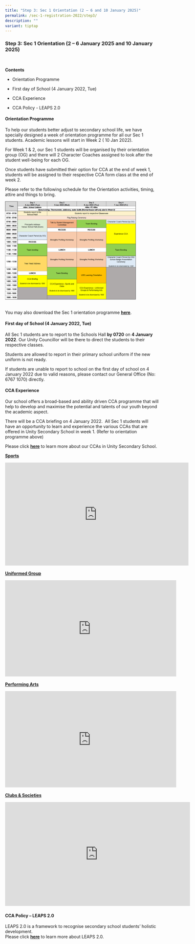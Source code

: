 ```yaml
---
title: "Step 3: Sec 1 Orientation (2 – 6 and 10 January 2025)"
permalink: /sec-1-registration-2022/step3/
description: ""
variant: tiptap
---
```

<h3>Step 3: Sec 1 Orientation (2 – 6 January 2025 and 10 January 2025)</h3>
<p>
<br>
</p>
<p><strong>Contents</strong>
<br>
</p>
<ul data-tight="true" class="tight">
<li>
<p>Orientation Programme</p>
</li>
<li>
<p>First day of School (4 January 2022, Tue)</p>
</li>
<li>
<p>CCA Experience</p>
</li>
<li>
<p>CCA Policy - LEAPS 2.0</p>
</li>
</ul>
<h4>Orientation Programme</h4>
<p>To help our students better adjust to secondary school life, we have specially
designed a week of orientation programme for all our Sec 1 students. Academic
lessons will start in Week 2 ( 10 Jan 2022).</p>
<p>For Week 1 &amp; 2, our Sec 1 students will be organised by their orientation
group (OG) and there will 2 Character Coaches assigned to look after the
student well-being for each OG.</p>
<p>Once students have submitted their option for CCA at the end of week 1,
students will be assigned to their respective CCA form class at the end
of week 2.</p>
<p>Please refer to the following schedule for the Orientation activities,
timing, attire and things to bring.</p>
<div class="isomer-image-wrapper">
<img style="width:85%" height="auto" width="100%" src="/images/orientation 2022 22dec.png">
</div>
<p>
<br>You may also download the Sec 1 orientation programme <strong><a href="/files/Sec%201%20orientation%202022%20updated%2022dec.pdf" rel="noopener noreferrer nofollow" target="_blank">here</a></strong>.</p>
<h4>First day of School (4 January 2022, Tue)</h4>
<p>All Sec 1 students are to report to the Schools Hall&nbsp;<strong>by 0720</strong>&nbsp;on&nbsp;<strong>4 January 2022</strong>.
Our Unity Councillor will be there to direct the students to their respective
classes.</p>
<p>Students are allowed to report in their primary school uniform if the
new uniform is not ready.</p>
<p>If students are unable to report to school on the first day of school
on 4 January 2022 due to valid reasons, please contact our General Office
(No: 6767 1070) directly.</p>
<h4>CCA Experience</h4>
<p>Our school offers a broad-based and ability driven CCA programme that
will help to develop and maximise the potential and talents of our youth
beyond the academic aspect.</p>
<p>There will be a CCA briefing on 4 January 2022.&nbsp; All Sec 1 students
will have an opportunity to learn and experience the various CCAs that
are offered in Unity Secondary School in week 1. (Refer to orientation
programme above)&nbsp;</p>
<p>Please click&nbsp;<strong><a href="/students/CCA/cca/" rel="noopener noreferrer nofollow" target="_blank">here</a></strong>&nbsp;to
learn more about our CCAs in Unity Secondary School.</p>
<p><strong><u>Sports</u></strong>
</p>
<div class="iframe-wrapper">
<iframe height="337" width="600" allowfullscreen="true" frameborder="0" src="https://www.youtube.com/embed/iOdIoL1997A"></iframe>
</div>
<p><strong><u>Uniformed Group</u></strong>
</p>
<div class="iframe-wrapper">
<iframe height="315" width="560" allowfullscreen="true" frameborder="0" src="https://www.youtube.com/embed/yNSz-CAcYso"></iframe>
</div>
<p><strong><u>Performing Arts</u></strong>
</p>
<div class="iframe-wrapper">
<iframe height="315" width="560" allowfullscreen="true" frameborder="0" src="https://www.youtube.com/embed/OxNzjwxH2kU"></iframe>
</div>
<p><strong><u>Clubs &amp; Societies</u></strong>
</p>
<div class="iframe-wrapper">
<iframe height="340" width="605" allowfullscreen="true" frameborder="0" src="https://www.youtube.com/embed/4nRLjMUiCL0"></iframe>
</div>
<h4>CCA Policy – LEAPS 2.0</h4>
<p>LEAPS 2.0 is a framework to recognise secondary school students’ holistic
development.
<br>Please click&nbsp;<strong><a href="/students/CCA/leaps/" rel="noopener noreferrer nofollow" target="_blank">here</a></strong>&nbsp;to
learn more about LEAPS 2.0.
<br>
<br>
<br>
</p>
<p></p>
<p></p>